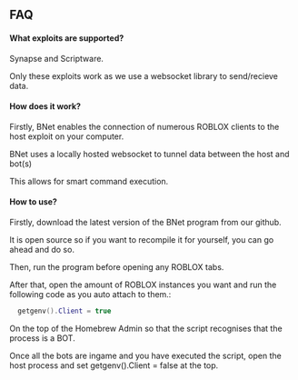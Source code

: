 
## FAQ

#### What exploits are supported?
Synapse and Scriptware.

Only these exploits work as we use a websocket library to send/recieve data.

#### How does it work?

Firstly, BNet enables the connection of numerous ROBLOX clients to the host exploit on your computer.

BNet uses a locally hosted websocket to tunnel data between the host and bot(s)

This allows for smart command execution. 

#### How to use?

Firstly, download the latest version of the BNet program from our github.

It is open source so if you want to recompile it for yourself, you can go ahead and do so.

Then, run the program before opening any ROBLOX tabs.

After that, open the amount of ROBLOX instances you want and run the following code as you auto attach to them.:
```lua
  getgenv().Client = true
```
On the top of the Homebrew Admin so that the script recognises that the process is a BOT.

Once all the bots are ingame and you have executed the script, open the host process and set getgenv().Client = false at the top.

